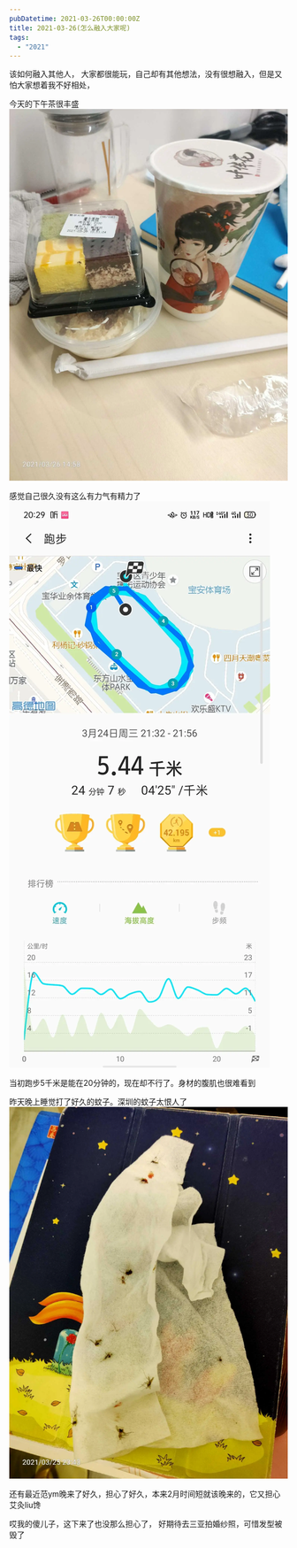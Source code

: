 ```yaml
---
pubDatetime: 2021-03-26T00:00:00Z
title: 2021-03-26(怎么融入大家呢)
tags:
  - "2021"
---
```


该如何融入其他人，
大家都很能玩，自己却有其他想法，没有很想融入，但是又怕大家想着我不好相处，

今天的下午茶很丰盛
![](../../img/6904315-8711b5de3c5db251.jpg)

感觉自己很久没有这么有力气有精力了
![](../../img/6904315-5878c40d0cb9b8ba.jpg)

当初跑步5千米是能在20分钟的，现在却不行了。身材的腹肌也很难看到

昨天晚上睡觉打了好久的蚊子。深圳的蚊子太恨人了
![](../../img/6904315-5e5e599b56e304e0.jpg)

还有最近范ym晚来了好久，担心了好久，本来2月时间短就该晚来的，它又担心艾灸liu馋

哎我的傻儿子，这下来了也没那么担心了，
好期待去三亚拍婚纱照，可惜发型被毁了

